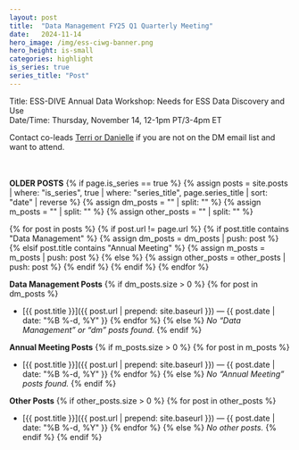 ```yaml
---
layout: post
title:  "Data Management FY25 Q1 Quarterly Meeting"
date:   2024-11-14
hero_image: /img/ess-ciwg-banner.png
hero_height: is-small
categories: highlight
is_series: true
series_title: "Post"
---
```


Title: ESS-DIVE Annual Data Workshop: Needs for ESS Data Discovery and Use
<br>Date/Time: Thursday, November 14, 12-1pm PT/3-4pm ET

Contact co-leads [Terri or Danielle](/working-groups/data-management) if you are not on the DM email list and want to attend.

<br><br> **OLDER POSTS**
{% if page.is_series == true %}
{% assign posts = site.posts
   | where: "is_series", true
   | where: "series_title", page.series_title
   | sort: "date"
   | reverse %}
{% assign dm_posts    = "" | split: "" %}
{% assign m_posts     = "" | split: "" %}
{% assign other_posts = "" | split: "" %}

{% for post in posts %}
  {% if post.url != page.url %}
    {% if post.title contains "Data Management" %}
      {% assign dm_posts = dm_posts | push: post %}
    {% elsif post.title contains "Annual Meeting" %}
      {% assign m_posts = m_posts | push: post %}
    {% else %}
      {% assign other_posts = other_posts | push: post %}
    {% endif %}
  {% endif %}
{% endfor %}

**Data Management Posts**
{% if dm_posts.size > 0 %}
  {% for post in dm_posts %}
- [{{ post.title }}]({{ post.url | prepend: site.baseurl }}) — <time datetime="{{ post.date | date_to_xmlschema }}">{{ post.date | date: "%B %-d, %Y" }}</time>
  {% endfor %}
{% else %}
_No “Data Management” or “dm” posts found._
{% endif %}

**Annual Meeting Posts**
{% if m_posts.size > 0 %}
  {% for post in m_posts %}
- [{{ post.title }}]({{ post.url | prepend: site.baseurl }}) — <time datetime="{{ post.date | date_to_xmlschema }}">{{ post.date | date: "%B %-d, %Y" }}</time>
  {% endfor %}
{% else %}
_No “Annual Meeting” posts found._
{% endif %}

**Other Posts**
{% if other_posts.size > 0 %}
  {% for post in other_posts %}
- [{{ post.title }}]({{ post.url | prepend: site.baseurl }}) — <time datetime="{{ post.date | date_to_xmlschema }}">{{ post.date | date: "%B %-d, %Y" }}</time>
  {% endfor %}
{% else %}
_No other posts._
{% endif %}
{% endif %}